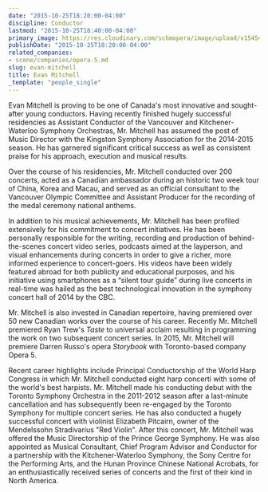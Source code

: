 ```yaml
---
date: "2015-10-25T18:20:00-04:00"
discipline: Conductor
lastmod: "2015-10-25T18:40:00-04:00"
primary_image: https://res.cloudinary.com/schmopera/image/upload/v1545409169/media/webhook-uploads/1445811525716/EvanMitchell.jpg.jpg
publishDate: "2015-10-25T18:20:00-04:00"
related_companies:
- scene/companies/opera-5.md
slug: evan-mitchell
title: Evan Mitchell
_template: "people_single"
---
```


Evan Mitchell is proving to be one of Canada's most innovative and sought-after young conductors. Having recently finished hugely successful residencies as Assistant Conductor of the Vancouver and Kitchener-Waterloo Symphony Orchestras, Mr. Mitchell has assumed the post of Music Director with the Kingston Symphony Association for the 2014-2015 season. He has garnered significant critical success as well as consistent praise for his approach, execution and musical results.

Over the course of his residencies, Mr. Mitchell conducted over 200 concerts, acted as a Canadian ambassador during an historic two week tour of China, Korea and Macau, and served as an official consultant to the Vancouver Olympic Committee and Assistant Producer for the recording of the medal ceremony national anthems.

In addition to his musical achievements, Mr. Mitchell has been profiled extensively for his commitment to concert initiatives. He has been personally responsible for the writing, recording and production of behind-the-scenes concert video series, podcasts aimed at the layperson, and visual enhancements during concerts in order to give a richer, more informed experience to concert-goers. His videos have been widely featured abroad for both publicity and educational purposes, and his initiative using smartphones as a “silent tour guide” during live concerts in real-time was hailed as the best technological innovation in the symphony concert hall of 2014 by the CBC.

Mr. Mitchell is also invested in Canadian repertoire, having premiered over 50 new Canadian works over the course of his career. Recently Mr. Mitchell premiered Ryan Trew's *Taste* to universal acclaim resulting in programming the work on two subsequent concert series. In 2015, Mr. Mitchell will premiere Darren Russo's opera *Storybook* with Toronto-based company Opera 5.

Recent career highlights include Principal Conductorship of the World Harp Congress in which Mr. Mitchell conducted eight harp concerti with some of the world's best harpists. Mr. Mitchell made his conducting debut with the Toronto Symphony Orchestra in the 2011-2012 season after a last-minute cancellation and has subsequently been re-engaged by the Toronto Symphony for multiple concert series. He has also conducted a hugely successful concert with violinist Elizabeth Pitcairn, owner of the Mendelssohn Stradivarius "Red Violin". After this concert, Mr. Mitchell was offered the Music Directorship of the Prince George Symphony. He was also appointed as Musical Consultant, Chief Program Advisor and Conductor for a partnership with the Kitchener-Waterloo Symphony, the Sony Centre for the Performing Arts, and the Hunan Province Chinese National Acrobats, for an enthusiastically received series of concerts and the first of their kind in North America.
